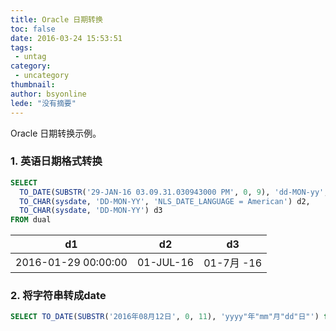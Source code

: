 ```yaml
---
title: Oracle 日期转换
toc: false
date: 2016-03-24 15:53:51
tags:
 - untag
category: 
 - uncategory
thumbnail: 
author: bsyonline
lede: "没有摘要"
---
```


Oracle 日期转换示例。

### 1. 英语日期格式转换

```sql
SELECT
  TO_DATE(SUBSTR('29-JAN-16 03.09.31.030943000 PM', 0, 9), 'dd-MON-yy', 'NLS_DATE_LANGUAGE = American') d1,
  TO_CHAR(sysdate, 'DD-MON-YY', 'NLS_DATE_LANGUAGE = American') d2,
  TO_CHAR(sysdate, 'DD-MON-YY') d3
FROM dual
```

| d1                  | d2        | d3        |
| ------------------- | --------- | --------- |
| 2016-01-29 00:00:00 | 01-JUL-16 | 01-7月 -16 |

### 2. 将字符串转成date
```sql
SELECT TO_DATE(SUBSTR('2016年08月12日', 0, 11), 'yyyy"年"mm"月"dd"日"') from dual
```
